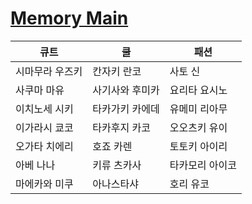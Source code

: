 # [Memory Main](https://ifielf.github.io/Memory_T)
|큐트|쿨|패션|
|--|--|--|
|시마무라 우즈키|칸자키 란코|사토 신|
|사쿠마 마유|사기사와 후미카|요리타 요시노|
|이치노세 시키|타카가키 카에데|유메미 리아무|
|이가라시 쿄코|타카후지 카코|오오츠키 유이|
|오가타 치에리|호죠 카렌|토토키 아이리|
|아베 나나|키류 츠카사|타카모리 아이코|
|마에카와 미쿠|아나스타샤|호리 유코|
